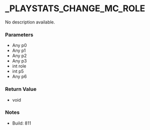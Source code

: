 # _PLAYSTATS_CHANGE_MC_ROLE

No description available.

### Parameters
* Any p0
* Any p1
* Any p2
* Any p3
* int role
* int p5
* Any p6

### Return Value
* void

### Notes
* Build: 811

